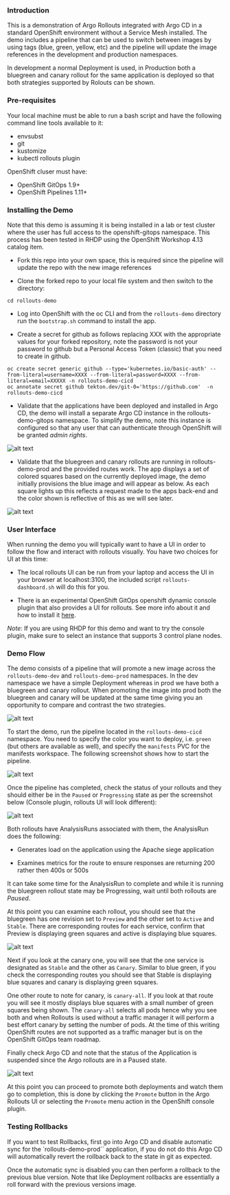 ### Introduction

This is a demonstration of Argo Rollouts integrated with Argo CD in a standard OpenShift environment without a Service Mesh installed. The demo
includes a pipeline that can be used to switch between images by using tags (blue, green, yellow, etc) and the pipeline will
update the image references in the development and production namespaces.

In development a normal Deployment is used, in Production both a bluegreen and canary rollout for the same application is deployed
so that both strategies supported by Rolouts can be shown.

### Pre-requisites

Your local machine must be able to run a bash script and have the following command line tools available to it:
- envsubst
- git
- kustomize
- kubectl rollouts plugin

OpenShift cluser must have:

- OpenShift GitOps 1.9+
- OpenShift Pipelines 1.11+

### Installing the Demo

Note that this demo is assuming it is being installed in a lab or test cluster where the user has full access to the openshift-gitops namespace. This process has been tested in RHDP using the OpenShift Workshop 4.13 catalog item.

* Fork this repo into your own space, this is required since the pipeline will update the repo with the new image references

* Clone the forked repo to your local file system and then switch to the directory:

```cd rollouts-demo```

* Log into OpenShift with the oc CLI and from the `rollouts-demo` directory run the `bootstrap.sh` command to install the app.

* Create a secret for github as follows replacing XXX with the appropriate values for your forked repository, note the password is not your password to
github but a Personal Access Token (classic) that you need to create in github.

```
oc create secret generic github --type='kubernetes.io/basic-auth' --from-literal=username=XXXX --from-literal=password=XXXX --from-literal=email=XXXXX -n rollouts-demo-cicd
oc annotate secret github tekton.dev/git-0='https://github.com'  -n rollouts-demo-cicd
```

* Validate that the applications have been deployed and installed in Argo CD, the demo will install a separate Argo CD instance in the rollouts-demo-gitops namespace. To simplify the demo, note this instance
is configured so that any user that can authenticate through OpenShift will be granted *admin rights*.

![alt text](https://raw.githubusercontent.com/gitops-examples/rollouts-demo/main/docs/img/argo-cd-apps.png)

- Validate that the bluegreen and canary rollouts are running in rollouts-demo-prod and the provided routes work. The app displays a set of colored squares based on the currently deployed image, the demo initially provisions
the blue image and will appear as below. As each square lights up this reflects a request made to the apps back-end and the color shown is reflective of this as we will see later.

![alt text](https://raw.githubusercontent.com/gitops-examples/rollouts-demo/main/docs/img/rollout-app.png)

### User Interface

When running the demo you will typically want to have a UI in order to follow the flow and interact with rollouts visually. You have two choices for UI at this time:

* The local rollouts UI can be run from your laptop and access the UI in your browser at localhost:3100, the included script `rollouts-dashboard.sh` will do this for you.

* There is an experimental OpenShift GitOps openshift dynamic console plugin that also provides a UI for rollouts. See more info about it and how to install it [here](https://github.com/gnunn-gitops/gitops-admin-plugin).

*Note*: If you are using RHDP for this demo and want to try the console plugin, make sure to select an instance that supports 3 control plane nodes.

### Demo Flow

The demo consists of a pipeline that will promote a new image across the `rollouts-demo-dev` and `rollouts-demo-prod` namespaces. In the dev namespace we have a simple Deployment whereas in prod we have both a bluegreen and canary rollout. When promoting the image into prod both the bluegreen and canary will be updated at the same time giving you an opportunity to compare and contrast the two strategies.

![alt text](https://raw.githubusercontent.com/gitops-examples/rollouts-demo/main/docs/img/pipeline.png)

To start the demo, run the pipeline located in the `rollouts-demo-cicd` namespace. You need to specify the color you want to deploy, i.e. `green` (but others are available as well), and specify the `manifests` PVC for the manifests workspace. The following screenshot shows how to start the pipeline.

![alt text](https://raw.githubusercontent.com/gitops-examples/rollouts-demo/main/docs/img/start-pipeline.png)

Once the pipeline has completed, check the status of your rollouts and they should either be in the `Paused` or `Progressing` state as per the screenshot below (Console plugin, rollouts UI will look different):

![alt text](https://raw.githubusercontent.com/gitops-examples/rollouts-demo/main/docs/img/post-status.png)

Both rollouts have AnalysisRuns associated with them, the AnalysisRun does the following:

* Generates load on the application using the Apache siege application

* Examines metrics for the route to ensure responses are returning 200 rather then 400s or 500s

It can take some time for the AnalysisRun to complete and while it is running the bluegreen rollout state may be Progressing, wait until both rollouts are *Paused*.

At this point you can examine each rollout, you should see that the bluegreen has one revision set to `Preview` and the other set to `Active` and `Stable`. There are corresponding routes for each service, confirm that Preview is displaying green squares and active is displaying blue squares.


![alt text](https://raw.githubusercontent.com/gitops-examples/rollouts-demo/main/docs/img/blue-green-paused.png)

Next if you look at the canary one, you will see that the one service is designated as `Stable` and the other as `Canary`. Similar to blue green, if you check the corresponding routes you should see that Stable is displaying blue squares and canary is displaying green squares.

One other route to note for canary, is `canary-all`. If you look at that route you will see it mostly displays blue squares with a small number of green squares being shown. The `canary-all` selects all pods hence why you see both and when Rollouts is used without a traffic manager it will perform a best effort canary by setting the number of pods. At the time of this writing OpenShift routes are not supported as a traffic manager but is on the OpenShift GitOps team roadmap.

Finally check Argo CD and note that the status of the Application is suspended since the Argo rollouts are in a Paused state.

![alt text](https://raw.githubusercontent.com/gitops-examples/rollouts-demo/main/docs/img/argo-suspended.png)

At this point you can proceed to promote both deployments and watch them go to completion, this is done by clicking the `Promote` button in the Argo Rollouts UI or selecting the `Promote` menu action in the OpenShift console plugin.

### Testing Rollbacks

If you want to test Rollbacks, first go into Argo CD and disable automatic sync for the `rollouts-demo-prod`` application, if you do not do this Argo CD will automatically revert the rollback back to the state in git as expected.

Once the automatic sync is disabled you can then perform a rollback to the previous blue version. Note that like Deployment rollbacks are essentially a roll forward with the previous versions image.
